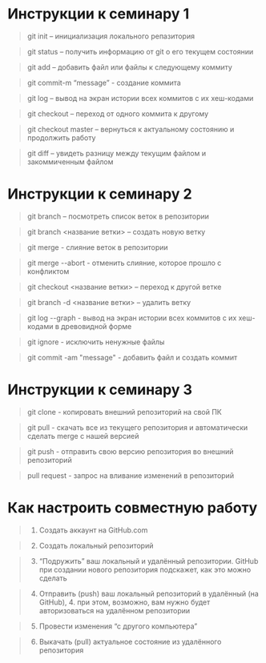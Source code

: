# Инструкции к семинару 1

>git init – инициализация локального репазитория

>git status – получить информацию от git о его текущем состоянии

>git add – добавить файл или файлы к следующему коммиту

>git commit-m “message” - создание коммита

>git log – вывод на экран истории всех коммитов с их хеш-кодами

>git checkout – переход от одного коммита к другому

>git checkout master – вернуться к актуальному состоянию и продолжить работу

>git diff – увидеть разницу между текущим файлом и закоммиченным файлом

# Инструкции к семинару 2

>git branch – посмотреть список веток в репозитории

>git branch <название ветки> – создать новую ветку

>git merge - слияние веток в репозитории

>git merge --abort - отменить слияние, которое прошло с конфликтом

>git checkout <название ветки> – переход к другой ветке 

>git branch -d <название ветки> – удалить ветку

>git log --graph - вывод на экран истории всех коммитов с их хеш-кодами в древовидной форме 

>git ignore - исключить ненужные файлы

> git commit -am "message" - добавить файл и создать коммит

# Инструкции к семинару 3 

>git clone - копировать внешний репозиторий на свой ПК

>git pull -  скачать все из текущего репозитория и автоматически сделать merge с нашей версией 

>git push - отправить свою версию репозитория во внешний репозиторий

>pull request - запрос на вливание изменений в репозиторий 

# Как настроить совместную работу 

>1. Создать аккаунт на GitHub.com 

>2. Создать локальный репозиторий 

>3. “Подружить” ваш локальный и удалённый репозитории. GitHub при создании нового репозитория подскажет, как это можно сделать 

>4. Отправить (push) ваш локальный репозиторий в удалённый (на GitHub), 4. при этом, возможно, вам нужно будет авторизоваться на удалённом репозитории 

>5. Провести изменения “с другого компьютера” 

>6. Выкачать (pull) актуальное состояние из удалённого репозитория 